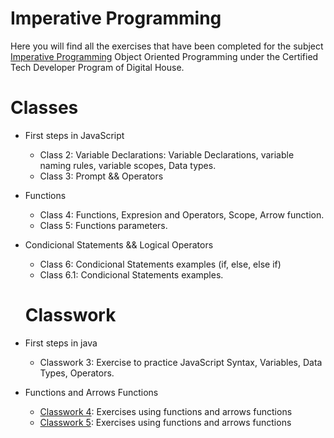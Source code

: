 # Imperative Programming
Here you will find all the exercises that have been completed for the subject [Imperative Programming]( ) Object Oriented Programming under the Certified Tech Developer Program of Digital House.

# Classes
- First steps in JavaScript
  - Class 2: Variable Declarations: Variable Declarations, variable naming rules, variable scopes, Data types. 
  - Class 3: Prompt && Operators

- Functions
  - Class 4: Functions, Expresion and Operators, Scope, Arrow function.
  - Class 5: Functions parameters.

- Condicional Statements && Logical Operators
  - Class 6: Condicional Statements examples (if, else, else if)
  - Class 6.1: Condicional Statements examples.

  # Classwork
- First steps in java
  - Classwork 3: Exercise to practice JavaScript Syntax, Variables, Data Types, Operators.

- Functions and Arrows Functions
  - [Classwork 4](https://github.com/Pavelezl/Imperative-Programming/files/9897105/Mesa.de.trabajo.Funciones.docx.pdf): Exercises using functions and arrows functions
  - [Classwork 5]( ): Exercises using functions and arrows functions
